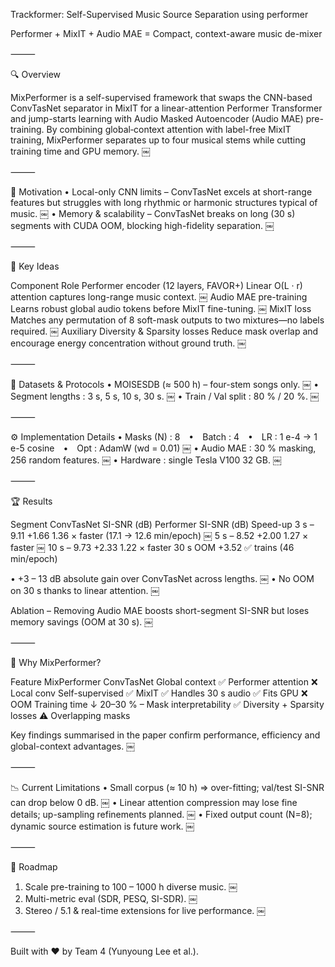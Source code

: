 Trackformer: Self-Supervised Music Source Separation using performer

Performer + MixIT + Audio MAE = Compact, context-aware music de-mixer

⸻

🔍 Overview

MixPerformer is a self-supervised framework that swaps the CNN-based ConvTasNet separator in MixIT for a linear-attention Performer Transformer and jump-starts learning with Audio Masked Autoencoder (Audio MAE) pre-training. By combining global‐context attention with label-free MixIT training, MixPerformer separates up to four musical stems while cutting training time and GPU memory. ￼

⸻

🚨 Motivation
•	Local-only CNN limits – ConvTasNet excels at short-range features but struggles with long rhythmic or harmonic structures typical of music. ￼
•	Memory & scalability – ConvTasNet breaks on long (30 s) segments with CUDA OOM, blocking high-fidelity separation. ￼

⸻

🧠 Key Ideas

Component	Role
Performer encoder (12 layers, FAVOR+)	Linear O(L · r) attention captures long-range music context. ￼
Audio MAE pre-training	Learns robust global audio tokens before MixIT fine-tuning. ￼
MixIT loss	Matches any permutation of 8 soft-mask outputs to two mixtures—no labels required. ￼
Auxiliary Diversity & Sparsity losses	Reduce mask overlap and encourage energy concentration without ground truth. ￼


⸻

🧪 Datasets & Protocols
•	MOISESDB (≈ 500 h) – four-stem songs only. ￼
•	Segment lengths : 3 s, 5 s, 10 s, 30 s. ￼
•	Train / Val split : 80 % / 20 %. ￼

⸻

⚙️ Implementation Details
•	Masks (N) : 8 • Batch : 4 • LR : 1 e-4 → 1 e-5 cosine • Opt : AdamW (wd = 0.01) ￼
•	Audio MAE : 30 % masking, 256 random features. ￼
•	Hardware : single Tesla V100 32 GB. ￼

⸻

🏆 Results

Segment	ConvTasNet SI-SNR (dB)	Performer SI-SNR (dB)	Speed-up
3 s	– 9.11	+1.66	1.36 × faster (17.1 → 12.6 min/epoch) ￼
5 s	– 8.52	+2.00	1.27 × faster ￼
10 s	– 9.73	+2.33	1.22 × faster
30 s	OOM	+3.52	✅ trains (46 min/epoch)

•	+3 – 13 dB absolute gain over ConvTasNet across lengths. ￼
•	No OOM on 30 s thanks to linear attention. ￼

Ablation – Removing Audio MAE boosts short-segment SI-SNR but loses memory savings (OOM at 30 s). ￼

⸻

📌 Why MixPerformer?

Feature	MixPerformer	ConvTasNet
Global context	✅ Performer attention	❌ Local conv
Self-supervised	✅ MixIT	✅
Handles 30 s audio	✅ Fits GPU	❌ OOM
Training time	↓ 20–30 %	–
Mask interpretability	✅ Diversity + Sparsity losses	⚠️ Overlapping masks

Key findings summarised in the paper confirm performance, efficiency and global-context advantages. ￼

⸻

📉 Current Limitations
•	Small corpus (≈ 10 h) ⇒ over-fitting; val/test SI-SNR can drop below 0 dB. ￼
•	Linear attention compression may lose fine details; up-sampling refinements planned. ￼
•	Fixed output count (N=8); dynamic source estimation is future work. ￼

⸻

🔮 Roadmap
1.	Scale pre-training to 100 – 1000 h diverse music. ￼
2.	Multi-metric eval (SDR, PESQ, SI-SDR). ￼
3.	Stereo / 5.1 & real-time extensions for live performance. ￼

⸻

Built with ❤️ by Team 4 (Yunyoung Lee et al.).
